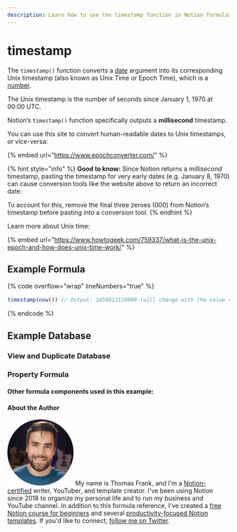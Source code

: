```yaml
---
description: Learn how to use the timestamp function in Notion formulas.
---
```


# timestamp

The `timestamp()` function converts a [date](../../formula-basics/data-types/date-data-type.md) argument into its corresponding Unix timestamp (also known as Unix Time or Epoch Time), which is a [number](../../formula-basics/data-types/number.md).

The Unix timestamp is the number of seconds since January 1, 1970 at 00:00 UTC.

Notion’s `timestamp()` function specifically outputs a **millisecond** timestamp.

You can use this site to convert human-readable dates to Unix timestamps, or vice-versa:

{% embed url="https://www.epochconverter.com/" %}

{% hint style="info" %}
**Good to know:** Since Notion returns a _millisecond_ timestamp, pasting the timestamp for very early dates (e.g. January 8, 1970) can cause conversion tools like the website above to return an incorrect date.

To account for this, remove the final three zeroes (000) from Notion’s timestamp before pasting into a conversion tool.
{% endhint %}

Learn more about Unix time:

{% embed url="https://www.howtogeek.com/759337/what-is-the-unix-epoch-and-how-does-unix-time-work/" %}

## Example Formula

{% code overflow="wrap" lineNumbers="true" %}
```jsx
timestamp(now()) // Output: 1656012120000 (will change with the value of now()
```
{% endcode %}

## Example Database



### View and Duplicate Database



### Property Formula



#### Other formula components used in this example:



#### About the Author

<img src="../../.gitbook/assets/Notion Fundamentals with Thomas Frank - Avatar 2021 compressed (1).png" alt="" data-size="line"> My name is Thomas Frank, and I'm a [Notion-certified](https://www.credly.com/badges/95fae13a-17bf-4b4a-a3d2-d58c8a3e6a2a/public\_url) writer, YouTuber, and template creator. I've been using Notion since 2018 to organize my personal life and to run my business and YouTube channel. In addition to this formula reference, I've created a [free Notion course for beginners](https://thomasjfrank.com/fundamentals/) and several [productivity-focused Notion templates](https://thomasjfrank.com/templates/). If you'd like to connect, [follow me on Twitter](https://twitter.com/TomFrankly).
